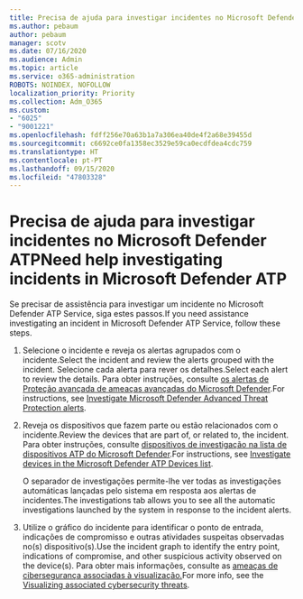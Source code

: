 ```yaml
---
title: Precisa de ajuda para investigar incidentes no Microsoft Defender ATP
ms.author: pebaum
author: pebaum
manager: scotv
ms.date: 07/16/2020
ms.audience: Admin
ms.topic: article
ms.service: o365-administration
ROBOTS: NOINDEX, NOFOLLOW
localization_priority: Priority
ms.collection: Adm_O365
ms.custom:
- "6025"
- "9001221"
ms.openlocfilehash: fdff256e70a63b1a7a306ea40de4f2a68e39455d
ms.sourcegitcommit: c6692ce0fa1358ec3529e59ca0ecdfdea4cdc759
ms.translationtype: HT
ms.contentlocale: pt-PT
ms.lasthandoff: 09/15/2020
ms.locfileid: "47803328"
---
```

# <a name="need-help-investigating-incidents-in-microsoft-defender-atp"></a><span data-ttu-id="24d2c-102">Precisa de ajuda para investigar incidentes no Microsoft Defender ATP</span><span class="sxs-lookup"><span data-stu-id="24d2c-102">Need help investigating incidents in Microsoft Defender ATP</span></span>

<span data-ttu-id="24d2c-103">Se precisar de assistência para investigar um incidente no Microsoft Defender ATP Service, siga estes passos.</span><span class="sxs-lookup"><span data-stu-id="24d2c-103">If you need assistance investigating an incident in Microsoft Defender ATP Service, follow these steps.</span></span>

1. <span data-ttu-id="24d2c-104">Selecione o incidente e reveja os alertas agrupados com o incidente.</span><span class="sxs-lookup"><span data-stu-id="24d2c-104">Select the incident and review the alerts grouped with the incident.</span></span> <span data-ttu-id="24d2c-105">Selecione cada alerta para rever os detalhes.</span><span class="sxs-lookup"><span data-stu-id="24d2c-105">Select each alert to review the details.</span></span> <span data-ttu-id="24d2c-106">Para obter instruções, consulte [os alertas de Proteção avançada de ameaças avançadas do Microsoft Defender](https://docs.microsoft.com/windows/security/threat-protection/microsoft-defender-atp/investigate-alerts).</span><span class="sxs-lookup"><span data-stu-id="24d2c-106">For instructions, see [Investigate Microsoft Defender Advanced Threat Protection alerts](https://docs.microsoft.com/windows/security/threat-protection/microsoft-defender-atp/investigate-alerts).</span></span>
2. <span data-ttu-id="24d2c-107">Reveja os dispositivos que fazem parte ou estão relacionados com o incidente.</span><span class="sxs-lookup"><span data-stu-id="24d2c-107">Review the devices that are part of, or related to, the incident.</span></span> <span data-ttu-id="24d2c-108">Para obter instruções, consulte [dispositivos de investigação na lista de dispositivos ATP do Microsoft Defender](https://docs.microsoft.com/windows/security/threat-protection/microsoft-defender-atp/investigate-machines).</span><span class="sxs-lookup"><span data-stu-id="24d2c-108">For instructions, see [Investigate devices in the Microsoft Defender ATP Devices list](https://docs.microsoft.com/windows/security/threat-protection/microsoft-defender-atp/investigate-machines).</span></span><br/>
 
    <span data-ttu-id="24d2c-109">O separador de investigações permite-lhe ver todas as investigações automáticas lançadas pelo sistema em resposta aos alertas de incidentes.</span><span class="sxs-lookup"><span data-stu-id="24d2c-109">The investigations tab allows you to see all the automatic investigations launched by the system in response to the incident alerts.</span></span>
3. <span data-ttu-id="24d2c-110">Utilize o gráfico do incidente para identificar o ponto de entrada, indicações de compromisso e outras atividades suspeitas observadas no(s) dispositivo(s).</span><span class="sxs-lookup"><span data-stu-id="24d2c-110">Use the incident graph to identify the entry point, indications of compromise, and other suspicious activity observed on the device(s).</span></span> <span data-ttu-id="24d2c-111">Para obter mais informações, consulte as [ameaças de cibersegurança associadas à visualização.](https://docs.microsoft.com/windows/security/threat-protection/microsoft-defender-atp/investigate-incidents#visualizing-associated-cybersecurity-threats)</span><span class="sxs-lookup"><span data-stu-id="24d2c-111">For more info, see the [Visualizing associated cybersecurity threats](https://docs.microsoft.com/windows/security/threat-protection/microsoft-defender-atp/investigate-incidents#visualizing-associated-cybersecurity-threats).</span></span>  